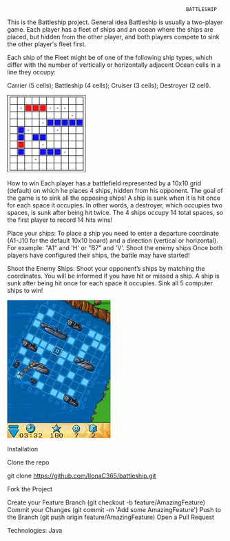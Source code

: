                                                               BATTLESHIP

This is the Battleship project. 
General idea Battleship is usually a two-player game. 
Each player has a fleet of ships and an ocean where the ships are placed, 
but hidden from the other player, and both players compete to sink the other player's fleet first. 

Each ship of the Fleet might be of one of the following ship types, which differ with the number of vertically or horizontally adjacent Ocean cells in a line they occupy:

Carrier (5 cells); Battleship (4 cells); Cruiser (3 cells); Destroyer (2 cell).

![Alt Text](Bluetooth-Battleship_1_45438.jpg)


How to win Each player has a battlefield represented by a 10x10 grid (default) on which he places 4 ships, hidden from his opponent. 
The goal of the game is to sink all the opposing ships! A ship is sunk when it is hit once for each space it occupies. 
In other words, a destroyer, which occupies two spaces, is sunk after being hit twice. The 4 ships occupy 14 total spaces, so the first player to record 14 hits wins!

Place your ships: 
To place a ship you need to enter a departure coordinate (A1-J10 for the default 10x10 board) and a direction (vertical or horizontal). 
For example: "A1" and 'H' or "B7" and 'V'. Shoot the enemy ships Once both players have configured their ships, the battle may have started!

Shoot the Enemy Ships: Shoot your opponent’s ships by matching the coordinates. You will be informed if you have hit or missed a ship.
A ship is sunk after being hit once for each space it occupies. Sink all 5 computer ships to win!

![Alt Text](8_programView_330415.jpg)

Installation

Clone the repo

git clone https://github.com/IlonaC365/battleship.git 

Fork the Project

Create your Feature Branch (git checkout -b feature/AmazingFeature)
Commit your Changes (git commit -m 'Add some AmazingFeature')
Push to the Branch (git push origin feature/AmazingFeature)
Open a Pull Request

Technologies:
Java
